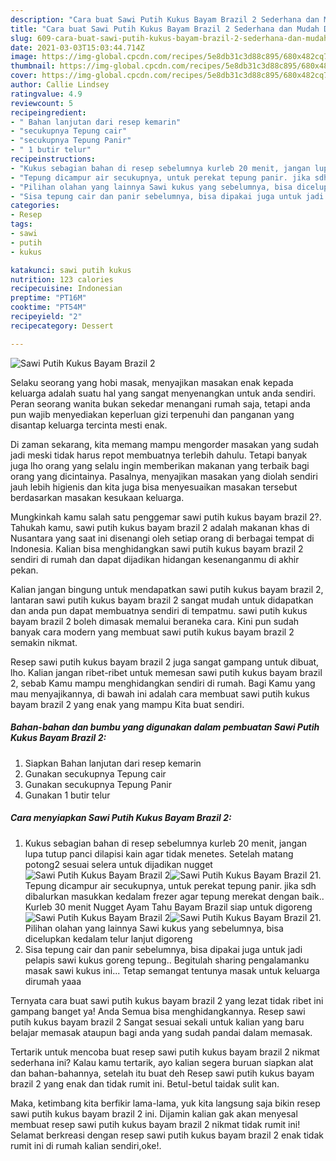 ```yaml
---
description: "Cara buat Sawi Putih Kukus Bayam Brazil 2 Sederhana dan Mudah Dibuat"
title: "Cara buat Sawi Putih Kukus Bayam Brazil 2 Sederhana dan Mudah Dibuat"
slug: 609-cara-buat-sawi-putih-kukus-bayam-brazil-2-sederhana-dan-mudah-dibuat
date: 2021-03-03T15:03:44.714Z
image: https://img-global.cpcdn.com/recipes/5e8db31c3d88c895/680x482cq70/sawi-putih-kukus-bayam-brazil-2-foto-resep-utama.jpg
thumbnail: https://img-global.cpcdn.com/recipes/5e8db31c3d88c895/680x482cq70/sawi-putih-kukus-bayam-brazil-2-foto-resep-utama.jpg
cover: https://img-global.cpcdn.com/recipes/5e8db31c3d88c895/680x482cq70/sawi-putih-kukus-bayam-brazil-2-foto-resep-utama.jpg
author: Callie Lindsey
ratingvalue: 4.9
reviewcount: 5
recipeingredient:
- " Bahan lanjutan dari resep kemarin"
- "secukupnya Tepung cair"
- "secukupnya Tepung Panir"
- " 1 butir telur"
recipeinstructions:
- "Kukus sebagian bahan di resep sebelumnya kurleb 20 menit, jangan lupa tutup panci dilapisi kain agar tidak menetes. Setelah matang potong2 sesuai selera untuk dijadikan nugget"
- "Tepung dicampur air secukupnya, untuk perekat tepung panir. jika sdh dibalurkan masukkan kedalam frezer agar tepung merekat dengan baik.. Kurleb 30 menit Nugget Ayam Tahu Bayam Brazil siap untuk digoreng"
- "Pilihan olahan yang lainnya Sawi kukus yang sebelumnya, bisa dicelupkan kedalam telur lanjut digoreng"
- "Sisa tepung cair dan panir sebelumnya, bisa dipakai juga untuk jadi pelapis sawi kukus goreng tepung.. Begitulah sharing pengalamanku masak sawi kukus ini... Tetap semangat tentunya masak untuk keluarga dirumah yaaa"
categories:
- Resep
tags:
- sawi
- putih
- kukus

katakunci: sawi putih kukus 
nutrition: 123 calories
recipecuisine: Indonesian
preptime: "PT16M"
cooktime: "PT54M"
recipeyield: "2"
recipecategory: Dessert

---
```



![Sawi Putih Kukus Bayam Brazil 2](https://img-global.cpcdn.com/recipes/5e8db31c3d88c895/680x482cq70/sawi-putih-kukus-bayam-brazil-2-foto-resep-utama.jpg)

Selaku seorang yang hobi masak, menyajikan masakan enak kepada keluarga adalah suatu hal yang sangat menyenangkan untuk anda sendiri. Peran seorang  wanita bukan sekedar menangani rumah saja, tetapi anda pun wajib menyediakan keperluan gizi terpenuhi dan panganan yang disantap keluarga tercinta mesti enak.

Di zaman  sekarang, kita memang mampu mengorder masakan yang sudah jadi meski tidak harus repot membuatnya terlebih dahulu. Tetapi banyak juga lho orang yang selalu ingin memberikan makanan yang terbaik bagi orang yang dicintainya. Pasalnya, menyajikan masakan yang diolah sendiri jauh lebih higienis dan kita juga bisa menyesuaikan masakan tersebut berdasarkan masakan kesukaan keluarga. 



Mungkinkah kamu salah satu penggemar sawi putih kukus bayam brazil 2?. Tahukah kamu, sawi putih kukus bayam brazil 2 adalah makanan khas di Nusantara yang saat ini disenangi oleh setiap orang di berbagai tempat di Indonesia. Kalian bisa menghidangkan sawi putih kukus bayam brazil 2 sendiri di rumah dan dapat dijadikan hidangan kesenanganmu di akhir pekan.

Kalian jangan bingung untuk mendapatkan sawi putih kukus bayam brazil 2, lantaran sawi putih kukus bayam brazil 2 sangat mudah untuk didapatkan dan anda pun dapat membuatnya sendiri di tempatmu. sawi putih kukus bayam brazil 2 boleh dimasak memalui beraneka cara. Kini pun sudah banyak cara modern yang membuat sawi putih kukus bayam brazil 2 semakin nikmat.

Resep sawi putih kukus bayam brazil 2 juga sangat gampang untuk dibuat, lho. Kalian jangan ribet-ribet untuk memesan sawi putih kukus bayam brazil 2, sebab Kamu mampu menghidangkan sendiri di rumah. Bagi Kamu yang mau menyajikannya, di bawah ini adalah cara membuat sawi putih kukus bayam brazil 2 yang enak yang mampu Kita buat sendiri.

<!--inarticleads1-->

##### Bahan-bahan dan bumbu yang digunakan dalam pembuatan Sawi Putih Kukus Bayam Brazil 2:

1. Siapkan  Bahan lanjutan dari resep kemarin
1. Gunakan secukupnya Tepung cair
1. Gunakan secukupnya Tepung Panir
1. Gunakan  1 butir telur




<!--inarticleads2-->

##### Cara menyiapkan Sawi Putih Kukus Bayam Brazil 2:

1. Kukus sebagian bahan di resep sebelumnya kurleb 20 menit, jangan lupa tutup panci dilapisi kain agar tidak menetes. Setelah matang potong2 sesuai selera untuk dijadikan nugget
<img src="https://img-global.cpcdn.com/steps/efbe7e9ac7b28db7/160x128cq70/sawi-putih-kukus-bayam-brazil-2-langkah-memasak-1-foto.jpg" alt="Sawi Putih Kukus Bayam Brazil 2"><img src="https://img-global.cpcdn.com/steps/7716b726d6d5a2f7/160x128cq70/sawi-putih-kukus-bayam-brazil-2-langkah-memasak-1-foto.jpg" alt="Sawi Putih Kukus Bayam Brazil 2">1. Tepung dicampur air secukupnya, untuk perekat tepung panir. jika sdh dibalurkan masukkan kedalam frezer agar tepung merekat dengan baik.. Kurleb 30 menit Nugget Ayam Tahu Bayam Brazil siap untuk digoreng
<img src="https://img-global.cpcdn.com/steps/389323331dd4b9b3/160x128cq70/sawi-putih-kukus-bayam-brazil-2-langkah-memasak-2-foto.jpg" alt="Sawi Putih Kukus Bayam Brazil 2"><img src="https://img-global.cpcdn.com/steps/cbf038f378459aaf/160x128cq70/sawi-putih-kukus-bayam-brazil-2-langkah-memasak-2-foto.jpg" alt="Sawi Putih Kukus Bayam Brazil 2">1. Pilihan olahan yang lainnya Sawi kukus yang sebelumnya, bisa dicelupkan kedalam telur lanjut digoreng
1. Sisa tepung cair dan panir sebelumnya, bisa dipakai juga untuk jadi pelapis sawi kukus goreng tepung.. Begitulah sharing pengalamanku masak sawi kukus ini... Tetap semangat tentunya masak untuk keluarga dirumah yaaa




Ternyata cara buat sawi putih kukus bayam brazil 2 yang lezat tidak ribet ini gampang banget ya! Anda Semua bisa menghidangkannya. Resep sawi putih kukus bayam brazil 2 Sangat sesuai sekali untuk kalian yang baru belajar memasak ataupun bagi anda yang sudah pandai dalam memasak.

Tertarik untuk mencoba buat resep sawi putih kukus bayam brazil 2 nikmat sederhana ini? Kalau kamu tertarik, ayo kalian segera buruan siapkan alat dan bahan-bahannya, setelah itu buat deh Resep sawi putih kukus bayam brazil 2 yang enak dan tidak rumit ini. Betul-betul taidak sulit kan. 

Maka, ketimbang kita berfikir lama-lama, yuk kita langsung saja bikin resep sawi putih kukus bayam brazil 2 ini. Dijamin kalian gak akan menyesal membuat resep sawi putih kukus bayam brazil 2 nikmat tidak rumit ini! Selamat berkreasi dengan resep sawi putih kukus bayam brazil 2 enak tidak rumit ini di rumah kalian sendiri,oke!.

